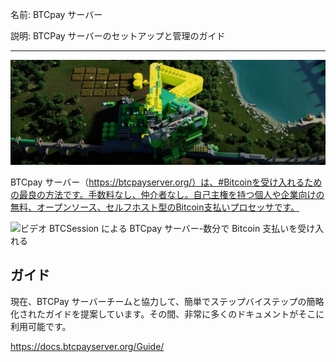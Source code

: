 名前: BTCpay サーバー

説明: BTCPay サーバーのセットアップと管理のガイド

---

![カバー](assets/cover.jpeg)

BTCpay サーバー（https://btcpayserver.org/）は、#Bitcoinを受け入れるための最良の方法です。手数料なし、仲介者なし。自己主権を持つ個人や企業向けの無料、オープンソース、セルフホスト型のBitcoin支払いプロセッサです。

![ビデオ](https://youtu.be/KqsM-n-e4aY)
BTCSession による BTCpay サーバー-数分で Bitcoin 支払いを受け入れる

## ガイド

現在、BTCPay サーバーチームと協力して、簡単でステップバイステップの簡略化されたガイドを提案しています。その間、非常に多くのドキュメントがそこに利用可能です。

https://docs.btcpayserver.org/Guide/
